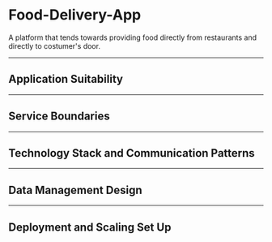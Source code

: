 # Food-Delivery-App
A platform that tends towards providing food directly from restaurants and directly to costumer's door. 

<hr>

## Application Suitability

<hr>

## Service Boundaries

<hr>

## Technology Stack and Communication Patterns

<hr>

## Data Management Design

<hr>

## Deployment and Scaling Set Up
